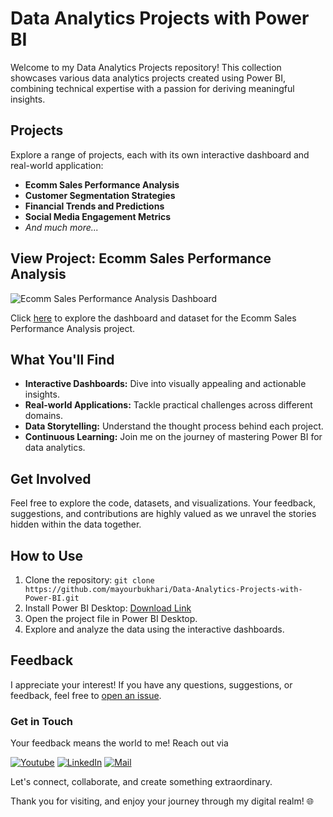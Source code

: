 # Data Analytics Projects with Power BI

Welcome to my Data Analytics Projects repository! This collection showcases various data analytics projects created using Power BI, combining technical expertise with a passion for deriving meaningful insights.

## Projects

Explore a range of projects, each with its own interactive dashboard and real-world application:

- **Ecomm Sales Performance Analysis**
- **Customer Segmentation Strategies**
- **Financial Trends and Predictions**
- **Social Media Engagement Metrics**
- *And much more...*

## View Project: Ecomm Sales Performance Analysis

![Ecomm Sales Performance Analysis Dashboard](ECOMM%20SALES%20REPORT/ecom%20chart.png)


Click [here](https://github.com/mayourbukhari/Data-Analytics-Projects-with-Power-BI/tree/main/ECOMM%20SALES%20REPORT) to explore the dashboard and dataset for the Ecomm Sales Performance Analysis project.


## What You'll Find

- **Interactive Dashboards:** Dive into visually appealing and actionable insights.
- **Real-world Applications:** Tackle practical challenges across different domains.
- **Data Storytelling:** Understand the thought process behind each project.
- **Continuous Learning:** Join me on the journey of mastering Power BI for data analytics.

## Get Involved

Feel free to explore the code, datasets, and visualizations. Your feedback, suggestions, and contributions are highly valued as we unravel the stories hidden within the data together.

## How to Use

1. Clone the repository: `git clone https://github.com/mayourbukhari/Data-Analytics-Projects-with-Power-BI.git`
2. Install Power BI Desktop: [Download Link](https://powerbi.microsoft.com/en-us/desktop/)
3. Open the project file in Power BI Desktop.
4. Explore and analyze the data using the interactive dashboards.


## Feedback

I appreciate your interest! If you have any questions, suggestions, or feedback, feel free to [open an issue](https://github.com/mayourbukhari/Data-Analytics-Projects-with-Power-BI/issues).

### Get in Touch 
Your feedback means the world to me! Reach out via

[![Youtube](https://img.shields.io/badge/Youtube-Subscribe-red?style=for-the-badge&logo=youtube)](https://www.youtube.com/@PossibleCode)
[![LinkedIn](https://img.shields.io/badge/LinkedIn-Connect-blue?style=for-the-badge&logo=linkedin)](https://www.linkedin.com/in/syed-mohsin-bukhari/)
[![Mail](https://img.shields.io/badge/Mail-Contact-informational?style=for-the-badge&logo=gmail)](mailto:smayour82@gmail.com)

Let's connect, collaborate, and create something extraordinary.

Thank you for visiting, and enjoy your journey through my digital realm! 🌐


